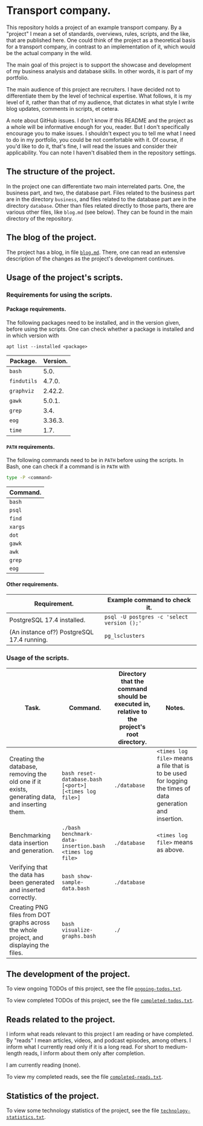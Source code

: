 # Transport company.

This repository holds a project of an example transport company. By a "project" I mean a set of standards, overviews, rules, scripts, and the like, that are published here. One could think of the project as a theoretical basis for a transport company, in contrast to an implementation of it, which would be the actual company in the wild.

The main goal of this project is to support the showcase and development of my business analysis and database skills. In other words, it is part of my portfolio.

The main audience of this project are recruiters. I have decided not to differentiate them by the level of technical expertise. What follows, it is my level of it, rather than that of my audience, that dictates in what style I write blog updates, comments in scripts, et cetera.

A note about GitHub issues. I don't know if this README and the project as a whole will be informative enough for you, reader. But I don't specifically encourage you to make issues. I shouldn't expect you to tell me what I need to do in my portfolio, you could be not comfortable with it. Of course, if you'd like to do it, that's fine, I will read the issues and consider their applicability. You can note I haven't disabled them in the repository settings.

## The structure of the project.

In the project one can differentiate two main interrelated parts. One, the business part, and two, the database part. Files related to the business part are in the directory `business`, and files related to the database part are in the directory `database`. Other than files related directly to those parts, there are various other files, like `blog.md` (see below). They can be found in the main directory of the repository.

## The blog of the project.

The project has a blog, in file [`blog.md`](blog.md). There, one can read an extensive description of the changes as the project's development continues.

## Usage of the project's scripts.

### Requirements for using the scripts.

#### Package requirements.

The following packages need to be installed, and in the version given, before using the scripts. One can check whether a package is installed and in which version with

```
apt list --installed <package>
```

| Package. | Version.
| - | -
| `bash` | 5.0.
| `findutils` | 4.7.0.
| `graphviz` | 2.42.2.
| `gawk` | 5.0.1.
| `grep` | 3.4.
| `eog` | 3.36.3.
| `time` | 1.7.

#### `PATH` requirements.

The following commands need to be in `PATH` before using the scripts. In Bash, one can check if a command is in `PATH` with

```bash
type -P <command>
```

| Command.
| -
| `bash`
| `psql`
| `find`
| `xargs`
| `dot`
| `gawk`
| `awk`
| `grep`
| `eog`

#### Other requirements.

| Requirement. | Example command to check it.
| - | -
| PostgreSQL 17.4 installed. | `psql -U postgres -c 'select version ();'`
| (An instance of?) PostgreSQL 17.4 running. | `pg_lsclusters`

### Usage of the scripts.

| Task. | Command. | Directory that the command should be executed in, relative to the project's root directory. | Notes.
| - | - | - | -
| Creating the database, removing the old one if it exists, generating data, and inserting them. | `bash reset-database.bash [<port>] [<times log file>]` | `./database` | `<times log file>` means a file that is to be used for logging the times of data generation and insertion.
| Benchmarking data insertion and generation. | `./bash benchmark-data-insertion.bash <times log file>` | `./database` | `<times log file>` means as above.
| Verifying that the data has been generated and inserted correctly. | `bash show-sample-data.bash` | `./database`
| Creating PNG files from DOT graphs across the whole project, and displaying the files. | `bash visualize-graphs.bash` | `./`

## The development of the project.

To view ongoing TODOs of this project, see the file [`ongoing-todos.txt`](ongoing-todos.txt).

To view completed TODOs of this project, see the file [`completed-todos.txt`](completed-todos.txt).

## Reads related to the project.

I inform what reads relevant to this project I am reading or have completed. By "reads" I mean articles, videos, and podcast episodes, among others. I inform what I currently read only if it is a long read. For short to medium-length reads, I inform about them only after completion.

I am currently reading (none).

To view my completed reads, see the file [`completed-reads.txt`](completed-reads.txt).

## Statistics of the project.

To view some technology statistics of the project, see the file [`technology-statistics.txt`](technology-statistics.txt).
